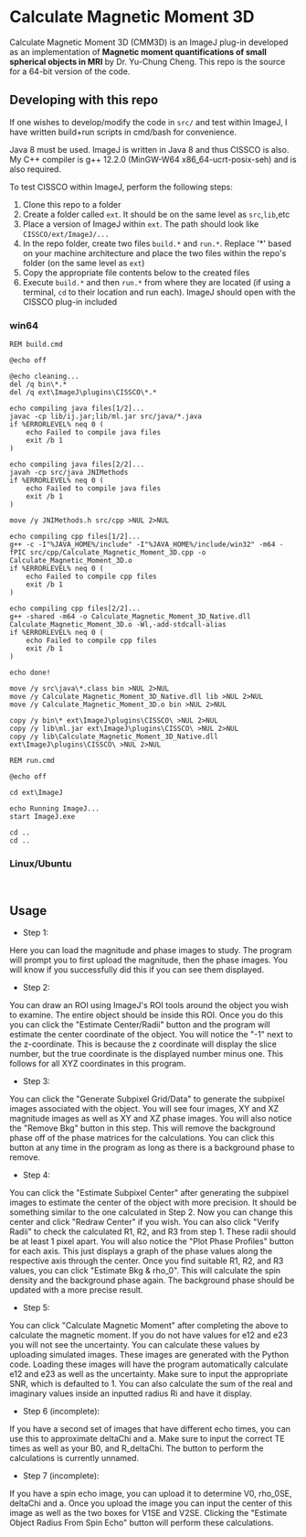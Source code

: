 # __Calculate Magnetic Moment 3D__

Calculate Magnetic Moment 3D (CMM3D) is an ImageJ plug-in developed as an implementation of __Magnetic moment quantifications of small spherical objects in MRI__ by Dr. Yu-Chung Cheng.
This repo is the source for a 64-bit version of the code.

## __Developing with this repo__

If one wishes to develop/modify the code in `src/` and test within ImageJ, I have written build+run scripts in cmd/bash for convenience.

Java 8 must be used. ImageJ is written in Java 8 and thus CISSCO is also. My C++ compiler is g++ 12.2.0 (MinGW-W64 x86_64-ucrt-posix-seh) and is also required.

To test CISSCO within ImageJ, perform the following steps:

1. Clone this repo to a folder
2. Create a folder called `ext`. It should be on the same level as `src`,`lib`,etc
3. Place a version of ImageJ within `ext`. The path should look like `CISSCO/ext/ImageJ/...`
4. In the repo folder, create two files `build.*` and `run.*`. Replace '*' based on your machine architecture and place the two files within the repo's folder (on the same level as `ext`)
5. Copy the appropriate file contents below to the created files
6. Execute `build.*` and then `run.*` from where they are located (if using a terminal, `cd` to their location and run each). ImageJ should open with the CISSCO plug-in included

### __win64__
```batch
REM build.cmd

@echo off

@echo cleaning...
del /q bin\*.*
del /q ext\ImageJ\plugins\CISSCO\*.*

echo compiling java files[1/2]...
javac -cp lib/ij.jar;lib/ml.jar src/java/*.java
if %ERRORLEVEL% neq 0 (
    echo Failed to compile java files
    exit /b 1
)

echo compiling java files[2/2]...
javah -cp src/java JNIMethods
if %ERRORLEVEL% neq 0 (
    echo Failed to compile java files
    exit /b 1
)

move /y JNIMethods.h src/cpp >NUL 2>NUL

echo compiling cpp files[1/2]...
g++ -c -I"%JAVA_HOME%/include" -I"%JAVA_HOME%/include/win32" -m64 -fPIC src/cpp/Calculate_Magnetic_Moment_3D.cpp -o Calculate_Magnetic_Moment_3D.o
if %ERRORLEVEL% neq 0 (
    echo Failed to compile cpp files
    exit /b 1
)

echo compiling cpp files[2/2]...
g++ -shared -m64 -o Calculate_Magnetic_Moment_3D_Native.dll Calculate_Magnetic_Moment_3D.o -Wl,-add-stdcall-alias
if %ERRORLEVEL% neq 0 (
    echo Failed to compile cpp files
    exit /b 1
)

echo done!

move /y src\java\*.class bin >NUL 2>NUL
move /y Calculate_Magnetic_Moment_3D_Native.dll lib >NUL 2>NUL
move /y Calculate_Magnetic_Moment_3D.o bin >NUL 2>NUL

copy /y bin\* ext\ImageJ\plugins\CISSCO\ >NUL 2>NUL
copy /y lib\ml.jar ext\ImageJ\plugins\CISSCO\ >NUL 2>NUL
copy /y lib\Calculate_Magnetic_Moment_3D_Native.dll ext\ImageJ\plugins\CISSCO\ >NUL 2>NUL
```

```batch
REM run.cmd

@echo off

cd ext\ImageJ

echo Running ImageJ...
start ImageJ.exe

cd ..
cd ..
```

### __Linux/Ubuntu__
```bash

```

```bash

```

## __Usage__

- Step 1:

Here you can load the magnitude and phase images to study. The program will prompt you to first upload the magnitude, then the phase images. You will know if you successfully did this if you can see them displayed.

- Step 2:

You can draw an ROI using ImageJ's ROI tools around the object you wish to examine. The entire object should be inside this ROI. Once you do this you can click the "Estimate Center/Radii" button and the program will estimate the center coordinate of the object. You will notice the "-1" next to the z-coordinate. This is because the z coordinate will display the slice number, but the true coordinate is the displayed number minus one. This follows for all XYZ coordinates in this program.

- Step 3:

You can click the "Generate Subpixel Grid/Data" to generate the subpixel images associated with the object. You will see four images, XY and XZ magnitude images as well as XY and XZ phase images.
You will also notice the "Remove Bkg" button in this step. This will remove the background phase off of the phase matrices for the calculations. You can click this button at any time in the program as long as there is a background phase to remove.

- Step 4:

You can click the "Estimate Subpixel Center" after generating the subpixel images to estimate the center of the object with more precision. It should be something similar to the one calculated in Step 2.
Now you can change this center and click "Redraw Center" if you wish. You can also click "Verify Radii" to check the calculated R1, R2, and R3 from step 1. These radii should be at least 1 pixel apart.
You will also notice the "Plot Phase Profiles" button for each axis. This just displays a graph of the phase values along the respective axis through the center.
Once you find suitable R1, R2, and R3 values, you can click "Estimate Bkg & rho_0". This will calculate the spin density and the background phase again. The background phase should be updated with a more precise result.

- Step 5:

You can click "Calculate Magnetic Moment" after completing the above to calculate the magnetic moment. If you do not have values for e12 and e23 you will not see the uncertainty. You can calculate these values by uploading simulated images. These images are generated with the Python code. Loading these images will have the program automatically calculate e12 and e23 as well as the uncertainty. Make sure to input the appropriate SNR, which is defaulted to 1.
You can also calculate the sum of the real and imaginary values inside an inputted radius Ri and have it display.

- Step 6 (incomplete):

If you have a second set of images that have different echo times, you can use this to approximate deltaChi and a. Make sure to input the correct TE times as well as your B0, and R_deltaChi. The button to perform the calculations is currently unnamed.

- Step 7 (incomplete):

If you have a spin echo image, you can upload it to determine V0, rho_0SE, deltaChi and a. Once you upload the image you can input the center of this image as well as the two boxes for V1SE and V2SE. Clicking the "Estimate Object Radius From Spin Echo" button will perform these calculations.
